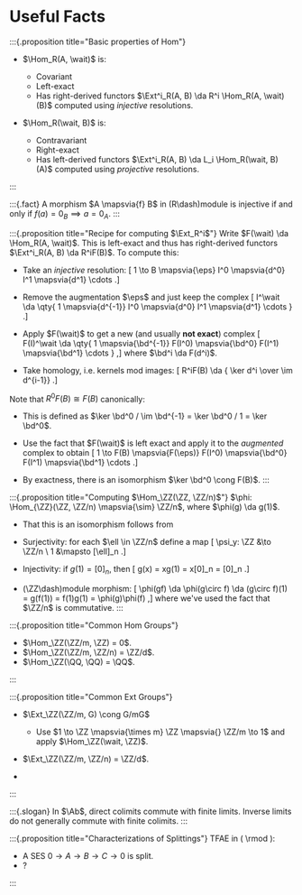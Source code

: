 # Useful Facts


:::{.proposition title="Basic properties of Hom"}

- $\Hom_R(A, \wait)$ is:
  - Covariant
  - Left-exact
  - Has right-derived functors $\Ext^i_R(A, B) \da R^i \Hom_R(A, \wait)(B)$ computed using *injective* resolutions.


- $\Hom_R(\wait, B)$ is:
  - Contravariant
  - Right-exact
  - Has left-derived functors $\Ext^i_R(A, B) \da L_i \Hom_R(\wait, B)(A)$ computed using *projective* resolutions.

:::


:::{.fact}
A morphism $A \mapsvia{f} B$ in \(R\dash\)module is injective if and only if $f(a) = 0_B \implies a = 0_A$.
:::

:::{.proposition title="Recipe for computing $\Ext_R^i$"}
Write $F(\wait) \da \Hom_R(A, \wait)$.
This is left-exact and thus has right-derived functors $\Ext^i_R(A, B) \da R^iF(B)$.
To compute this:

- Take an *injective* resolution:
\[
1 \to B \mapsvia{\eps} I^0 \mapsvia{d^0} I^1 \mapsvia{d^1} \cdots
.\]

- Remove the augmentation $\eps$ and just keep the complex
\[
I^\wait \da \qty{ 1 \mapsvia{d^{-1}} I^0 \mapsvia{d^0} I^1 \mapsvia{d^1} \cdots }
.\]

- Apply $F(\wait)$ to get a new (and usually **not exact**) complex
\[
F(I)^\wait \da \qty{ 1 \mapsvia{\bd^{-1}} F(I^0) \mapsvia{\bd^0} F(I^1) \mapsvia{\bd^1} \cdots }
,\]
  where $\bd^i \da F(d^i)$.

- Take homology, i.e. kernels mod images:
\[
R^iF(B) \da { \ker d^i \over \im d^{i-1}}
.\]

Note that $R^0 F(B) \cong F(B)$ canonically:

- This is defined as $\ker \bd^0 / \im \bd^{-1} = \ker \bd^0 / 1 = \ker \bd^0$.

- Use the fact that $F(\wait)$ is left exact and apply it to the *augmented* complex to obtain
\[
1 \to F(B) \mapsvia{F(\eps)} F(I^0) \mapsvia{\bd^0} F(I^1) \mapsvia{\bd^1} \cdots 
.\]

- By exactness, there is an isomorphism $\ker \bd^0 \cong F(B)$.
:::

:::{.proposition title="Computing $\Hom_\ZZ(\ZZ, \ZZ/n)$"}
$\phi: \Hom_{\ZZ}(\ZZ, \ZZ/n) \mapsvia{\sim} \ZZ/n$, where $\phi(g) \da g(1)$.

- That this is an isomorphism follows from 
- Surjectivity: for each $\ell \in \ZZ/n$ define a map 
\[
\psi_y: \ZZ &\to \ZZ/n \\
1 &\mapsto [\ell]_n
.\]

- Injectivity: if $g(1) = [0]_n$, then 
\[
g(x) = xg(1) = x[0]_n = [0]_n
.\]
- \(\ZZ\dash\)module morphism: 
\[
\phi(gf) \da \phi(g\circ f) \da (g\circ f)(1) = g(f(1)) = f(1)g(1) = \phi(g)\phi(f)
,\]
where we've used the fact that $\ZZ/n$ is commutative.
:::

:::{.proposition title="Common Hom Groups"}
- $\Hom_\ZZ(\ZZ/m, \ZZ) = 0$.
- $\Hom_\ZZ(\ZZ/m, \ZZ/n) = \ZZ/d$.
- $\Hom_\ZZ(\QQ, \QQ) = \QQ$.

:::

:::{.proposition title="Common Ext Groups"}

- $\Ext_\ZZ(\ZZ/m, G) \cong G/mG$
  - Use $1 \to \ZZ \mapsvia{\times m} \ZZ \mapsvia{} \ZZ/m \to 1$ and apply $\Hom_\ZZ(\wait, \ZZ)$.
- $\Ext_\ZZ(\ZZ/m, \ZZ/n) = \ZZ/d$.

- 

:::

:::{.slogan}
In $\Ab$, direct colimits commute with finite limits.
Inverse limits do not generally commute with finite colimits.
:::


:::{.proposition title="Characterizations of Splittings"}
TFAE in \( \rmod \):

- A SES $0\to A\to B \to C\to 0$ is split.
- ?

:::


